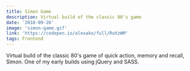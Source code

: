 ```yaml
---
title: Simon Game
description: Virtual build of the classic 80's game
date: '2018-09-26'
image: 'simon-game.gif'
link: 'https://codepen.io/alexako/full/RoXzWM'
tags: Frontend
---
```


Virtual build of the classic 80's game of quick action, memory and recall, Simon. One of my early builds using jQuery and SASS.
